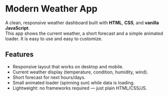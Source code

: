 # Modern Weather App

A clean, responsive weather dashboard built with **HTML**, **CSS**, and **vanilla JavaScript**.  
This app shows the current weather, a short forecast and a simple animated loader. It is easy to use and easy to customize.

## Features
- Responsive layout that works on desktop and mobile.
- Current weather display (temperature, condition, humidity, wind).
- Short forecast for next hours/days.
- Small animated loader (spinning sun) while data is loading.
- Lightweight: no frameworks required — just plain HTML/CSS/JS.
